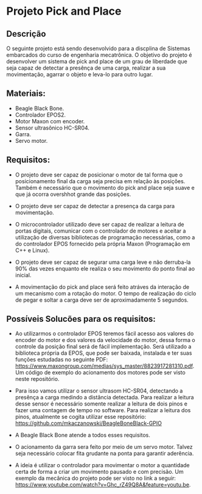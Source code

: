 # Projeto Pick and Place

## Descrição
O seguinte projeto está sendo desenvolvido para a discplina de Sistemas embarcados do curso de engenharia mecatrônica. O objetivo do projeto é desenvolver um sistema de pick and place de um grau de liberdade que seja capaz de detectar a presênça de uma carga, realizar a sua movimentação, agarrar o objeto e leva-lo para outro lugar. 

## Materiais:
- Beagle Black Bone.
- Controlador EPOS2.   
- Motor Maxon com encoder.
- Sensor ultrasônico HC-SR04.
- Garra.
- Servo motor.

## Requisitos:

- O projeto deve ser capaz de posicionar o motor de tal forma que o posicionamento final da carga seja precisa em relação às posições. Também é necessário que o movimento do pick and place seja suave e que já ocorra overshhot grande das posições. 

- O projeto deve ser capaz de detectar a presença da carga para movimentação. 

- O microcontrolador utilizado deve ser capaz de realizar a leitura de portas digitais, comunicar com o controlador de motores e aceitar a utilização de diversas bibliotecas de programação necessárias, como a do controlador EPOS fornecido pela própria Maxon (Programação em C++ e Linux). 

- O projeto deve ser capaz de segurar uma carga leve e não derruba-la 90% das vezes enquanto ele realiza o seu movimento do ponto final ao inicial.

- A movimentação do pick and place será feito atráves da interação de um mecanismo com a rotação do motor. O tempo de realização do ciclo de pegar e soltar a carga deve ser de aproximadamente 5 segundos. 

## Possíveis Solucões para os requisitos:

- Ao utilizarmos o controlador EPOS teremos fácil acesso aos valores do encoder do motor e dos valores da velocidade do motor, dessa forma o controle da posição final será de fácil implementação. Será utilizado a biblioteca própria da EPOS, que pode ser baixada, instalada e ter suas funções estudadas no seguinte PDF: https://www.maxongroup.com/medias/sys_master/8823917281310.pdf. Um código de exemplo do acionamento dos motores pode ser visto neste repositório.

- Para isso vamos utilizar o sensor ultrasom HC-SR04, detectando a presênça a carga medindo a distância detectada. Para realizar a leitura desse sensor é necessário somente realizar a leitura de dois pinos e fazer uma contagem de tempo no software. Para realizar a leitura dos pinos, atualmente se cogita utilizar esse repositório: https://github.com/mkaczanowski/BeagleBoneBlack-GPIO

- A Beagle Black Bone atende a todos esses requisitos.

- O acionamento da garra sera feito por meio de um servo motor. Talvez seja necessário colocar fita grudante na ponta para garantir aderência.

- A ideia é utilizar o controlador para movimentar o motor a quantidade certa de forma a criar um movimento pausado e com precisão. Um exemplo da mecânica do projeto pode ser visto no link a seguir: https://www.youtube.com/watch?v=Ghc_rZ49Q8A&feature=youtu.be.


